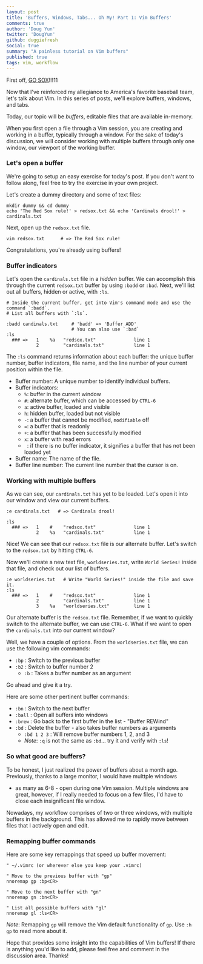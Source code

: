 ```yaml
---
layout: post
title: 'Buffers, Windows, Tabs... Oh My! Part 1: Vim Buffers'
comments: true
author: 'Doug Yun'
twitter: 'DougYun'
github: duggiefresh
social: true
summary: "A painless tutorial on Vim buffers"
published: true
tags: vim, workflow
---
```

First off, [GO SOX](http://boston.redsox.mlb.com)!!!11

Now that I've reinforced my allegiance to America's favorite baseball team, let's
talk about Vim. In this series of posts, we'll explore buffers,
windows, and tabs.

Today, our topic will be *buffers*, editable files that are
available in-memory.

When you first open a file through a Vim session, you are creating and working
in a buffer, typically through a window. For the sake of today's discussion,
we will consider working with multiple buffers through only one window, our
viewport of the working buffer.

### Let's open a buffer

We're going to setup an easy exercise for today's post. If you don't want to
follow along, feel free to try the exercise in your own project.

Let's create a dummy directory and some of text files:

```
mkdir dummy && cd dummy
echo 'The Red Sox rule!' > redsox.txt && echo 'Cardinals drool!' > cardinals.txt
```

Next, open up the `redsox.txt` file.

```
vim redsox.txt      # => The Red Sox rule!
```

Congratulations, you're already using buffers!

### Buffer indicators

Let's open the `cardinals.txt` file in a *hidden* buffer. We can accomplish
this through the current `redsox.txt` buffer by using `:badd` or `:bad`. Next, we'll
list out all buffers, hidden or active, with `:ls`.

```
# Inside the current buffer, get into Vim's command mode and use the command `:badd`.
# List all buffers with `:ls`.

:badd candinals.txt     # 'badd' => 'Buffer ADD'
                        # You can also use `:bad`
:ls
  ### =>   1    %a   "redsox.txt"              line 1
           2         "cardinals.txt"           line 1
```

The `:ls` command returns information about each buffer: the unique buffer
number, buffer indicators, file name, and the line number of your current
position within the file.

* Buffer number: A unique number to identify individual buffers.
* Buffer indicators:
  * `%`: buffer in the current window
  * `#`: alternate buffer, which can be accessed by `CTRL-6`
  * `a`: active buffer, loaded and visible
  * `h`: hidden buffer, loaded but not visible
  * `-`: a buffer that cannot be modified, `modifiable` off
  * `=`: a buffer that is readonly
  * `+`: a buffer that has been successfully modified
  * `x`: a buffer with read errors
  * ` `: if there is no buffer indicator, it signifies a buffer that has not been
  loaded yet
* Buffer name: The name of the file.
* Buffer line number: The current line number that the cursor is on.

### Working with multiple buffers

As we can see, our `cardinals.txt` has yet to be loaded. Let's open it into
our window and view our current buffers.

```
:e cardinals.txt   # => Cardinals drool!

:ls
  ### =>   1    #    "redsox.txt"              line 1
           2    %a   "cardinals.txt"           line 1
```

Nice! We can see that our `redsox.txt` file is our alternate buffer. Let's switch
to the `redsox.txt` by hitting `CTRL-6`.

Now we'll create a new text file, `worldseries.txt`, write `World Series!` inside that file,
and check out our list of buffers.

```
:e worldseries.txt   # Write "World Series!" inside the file and save it.
:ls
  ### =>   1    #    "redsox.txt"              line 1
           2         "cardinals.txt"           line 1
           3    %a   "worldseries.txt"         line 1
```

Our alternate buffer is the `redsox.txt` file. Remember, if we want to quickly
switch to the alternate buffer, we can use `CTRL-6`. What if we want to open the
`cardinals.txt` into our current window?

Well, we have a couple of options. From the `worldseries.txt` file, we can use the
following vim commands:

* `:bp` :  Switch to the previous buffer
* `:b2` :  Switch to buffer number 2
  * `:b` : Takes a buffer number as an argument

Go ahead and give it a try.

Here are some other pertinent buffer commands:

* `:bn` : Switch to the next buffer
* `:ball` : Open all buffers into windows
* `:brew` : Go back to the first buffer in the list - "Buffer REWind"
* `:bd` : Delete the buffer - also takes buffer numbers as arguments
  * `:bd 1 2 3` : Will remove buffer numbers 1, 2, and 3
  * *Note*: `:q` is not the same as `:bd`... try it and verify with `:ls`!

### So what good are buffers?

To be honest, I just realized the power of buffers about a month ago.
Previously, thanks to a large monitor, I would have multtple windows
- as many as 6-8 - open during one Vim session.
Multiple windows are great, however, if I really needed to focus on a few
files, I'd have to close each insignificant file window.

Nowadays, my workflow comprises of two or three windows, with multiple buffers in the background.
This has allowed me to rapidly move between files that I actively open and edit.

### Remapping buffer commands

Here are some key remappings that speed up buffer movement:

```
" ~/.vimrc (or wherever else you keep your .vimrc)

" Move to the previous buffer with "gp"
nnoremap gp :bp<CR>

" Move to the next buffer with "gn"
nnoremap gn :bn<CR>

" List all possible buffers with "gl"
nnoremap gl :ls<CR>
```

*Note*: Remapping `gp` will remove the Vim default functionality of `gp`.
Use `:h gp` to read more about it.


Hope that provides some insight into the capabilities of Vim buffers!
If there is anything you'd like to add, please feel free and
comment in the discussion area. Thanks!
